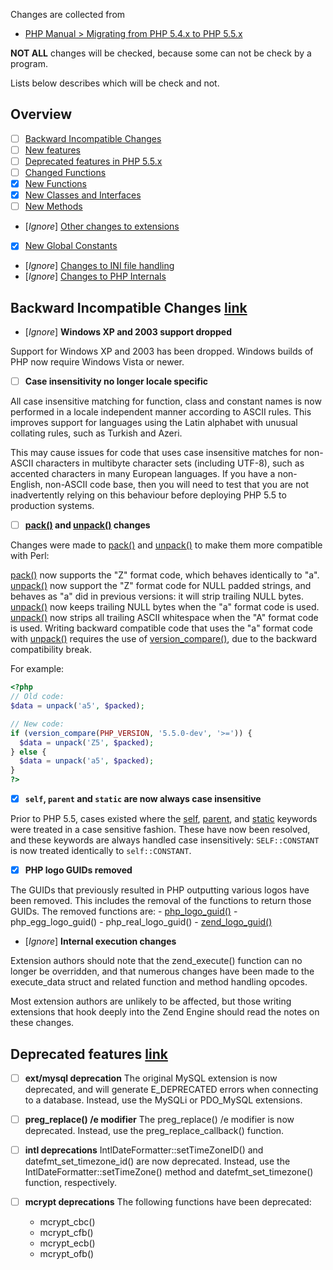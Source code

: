 Changes are collected from
- [PHP Manual > Migrating from PHP 5.4.x to PHP 5.5.x](http://php.net/manual/en/migration55.php)

**NOT ALL** changes will be checked, because some can not be check by a program.

Lists below describes which will be check and not.

## Overview
- [ ] [Backward Incompatible Changes](http://php.net/manual/en/migration55.incompatible.php)
- [ ] [New features](http://php.net/manual/en/migration55.new-features.php)
- [ ] [Deprecated features in PHP 5.5.x](http://php.net/manual/en/migration55.deprecated.php)
- [ ] [Changed Functions](http://php.net/manual/en/migration55.changed-functions.php)
- [x] [New Functions](http://php.net/manual/en/migration55.new-functions.php)
- [x] [New Classes and Interfaces](http://php.net/manual/en/migration55.classes.php)
- [ ] [New Methods](http://php.net/manual/en/migration55.new-methods.php)
- [*Ignore*] [Other changes to extensions](http://php.net/manual/en/migration55.extensions-other.php)
- [x] [New Global Constants](http://php.net/manual/en/migration55.global-constants.php)
- [*Ignore*] [Changes to INI file handling](http://php.net/manual/en/migration55.ini.php)
- [*Ignore*] [Changes to PHP Internals](http://php.net/manual/en/migration55.internals.php)

## Backward Incompatible Changes [link](http://php.net/manual/en/migration55.incompatible.php)
- [*Ignore*] **Windows XP and 2003 support dropped**

Support for Windows XP and 2003 has been dropped. Windows builds of PHP now require Windows Vista or newer.

- [ ] **Case insensitivity no longer locale specific**

All case insensitive matching for function, class and constant names is now performed in a locale independent manner according to ASCII rules. This improves support for languages using the Latin alphabet with unusual collating rules, such as Turkish and Azeri.

This may cause issues for code that uses case insensitive matches for non-ASCII characters in multibyte character sets (including UTF-8), such as accented characters in many European languages. If you have a non-English, non-ASCII code base, then you will need to test that you are not inadvertently relying on this behaviour before deploying PHP 5.5 to production systems.

- [ ] **[pack()](http://php.net/manual/en/function.pack.php) and [unpack()](http://php.net/manual/en/function.unpack.php) changes**

Changes were made to [pack()](http://php.net/manual/en/functions.pack.php) and [unpack()](http://php.net/manual/en/function.unpack.php) to make them more compatible with Perl:

[pack()](http://php.net/manual/en/functions.pack.php) now supports the "Z" format code, which behaves identically to "a".
[unpack()](http://php.net/manual/en/function.unpack.php) now support the "Z" format code for NULL padded strings, and behaves as "a" did in previous versions: it will strip trailing NULL bytes.
[unpack()](http://php.net/manual/en/function.unpack.php) now keeps trailing NULL bytes when the "a" format code is used.
[unpack()](http://php.net/manual/en/function.unpack.php) now strips all trailing ASCII whitespace when the "A" format code is used.
Writing backward compatible code that uses the "a" format code with [unpack()](http://php.net/manual/en/function.unpack.php) requires the use of [version_compare()](http://php.net/manual/en/function.version-compare.php), due to the backward compatibility break.

For example:
```php
<?php
// Old code:
$data = unpack('a5', $packed);

// New code:
if (version_compare(PHP_VERSION, '5.5.0-dev', '>=')) {
  $data = unpack('Z5', $packed);
} else {
  $data = unpack('a5', $packed);
}
?>
```

- [x] **`self`, `parent` and `static` are now always case insensitive**

Prior to PHP 5.5, cases existed where the [self](http://php.net/manual/en/language.oop5.paamayim-nekudotayim.php), [parent](http://php.net/manual/en/language.oop5.paamayim-nekudotayim.php), and [static](http://php.net/manual/en/language.oop5.paamayim-nekudotayim.php) keywords were treated in a case sensitive fashion. These have now been resolved, and these keywords are always handled case insensitively: `SELF::CONSTANT` is now treated identically to `self::CONSTANT`.

- [x] **PHP logo GUIDs removed**

The GUIDs that previously resulted in PHP outputting various logos have been removed. This includes the removal of the functions to return those GUIDs. The removed functions are:
    - [php_logo_guid()](http://php.net/manual/en/function.php-logo-guid.php)
    - php_egg_logo_guid()
    - php_real_logo_guid()
    - [zend_logo_guid()](http://php.net/manual/en/function.zend-logo-guid.php)

- [*Ignore*] **Internal execution changes**

Extension authors should note that the zend_execute() function can no longer be overridden, and that numerous changes have been made to the execute_data struct and related function and method handling opcodes.

Most extension authors are unlikely to be affected, but those writing extensions that hook deeply into the Zend Engine should read the notes on these changes.

## Deprecated features [link](http://php.net/manual/en/migration55.deprecated.php)

- [ ] **ext/mysql deprecation**
The original MySQL extension is now deprecated, and will generate E_DEPRECATED errors when connecting to a database. Instead, use the MySQLi or PDO_MySQL extensions.

- [ ] **preg_replace() /e modifier**
The preg_replace() /e modifier is now deprecated. Instead, use the preg_replace_callback() function.

- [ ] **intl deprecations**
IntlDateFormatter::setTimeZoneID() and datefmt_set_timezone_id() are now deprecated. Instead, use the IntlDateFormatter::setTimeZone() method and datefmt_set_timezone() function, respectively.

- [ ] **mcrypt deprecations**
The following functions have been deprecated:
    - mcrypt_cbc()
    - mcrypt_cfb()
    - mcrypt_ecb()
    - mcrypt_ofb()
